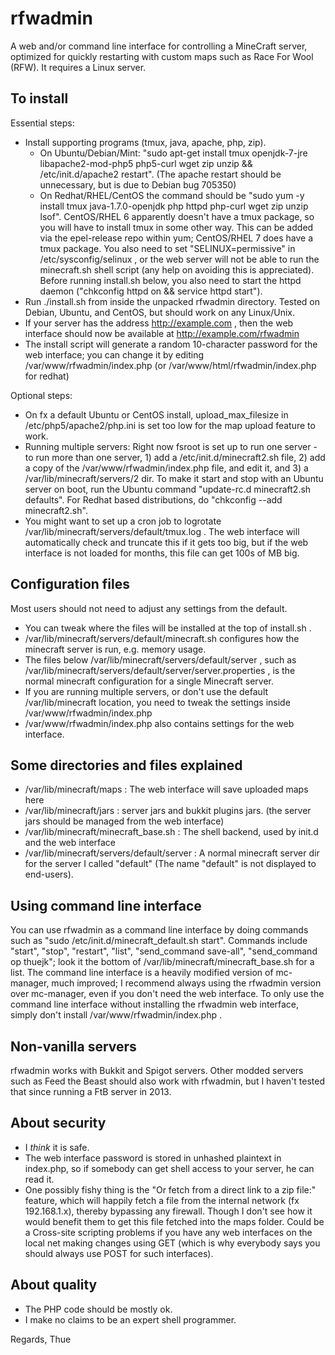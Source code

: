 rfwadmin
========

A web and/or command line interface for controlling a MineCraft server, optimized for quickly restarting with custom maps such as Race For Wool (RFW). It requires a Linux server.

To install
----------

Essential steps:

- Install supporting programs (tmux, java, apache, php, zip).
    - On Ubuntu/Debian/Mint: "sudo apt-get install tmux openjdk-7-jre libapache2-mod-php5 php5-curl wget zip unzip && /etc/init.d/apache2 restart". (The apache restart should be unnecessary, but is due to Debian bug 705350)
    - On Redhat/RHEL/CentOS the command should be "sudo yum -y install tmux java-1.7.0-openjdk php httpd php-curl wget zip unzip lsof". CentOS/RHEL 6 apparently doesn't have a tmux package, so you will have to install tmux in some other way. This can be added via the epel-release repo within yum; CentOS/RHEL 7 does have a tmux package. You also need to set "SELINUX=permissive" in /etc/sysconfig/selinux , or the web server will not be able to run the minecraft.sh shell script (any help on avoiding this is appreciated). Before running install.sh below, you also need to start the httpd daemon ("chkconfig httpd on && service httpd start").
- Run ./install.sh from inside the unpacked rfwadmin directory. Tested on Debian, Ubuntu, and CentOS, but should work on any Linux/Unix.
- If your server has the address http://example.com , then the web interface should now be available at http://example.com/rfwadmin
- The install script will generate a random 10-character password for the web interface; you can change it by editing /var/www/rfwadmin/index.php (or /var/www/html/rfwadmin/index.php for redhat)

Optional steps:

- On fx a default Ubuntu or CentOS install, upload_max_filesize in /etc/php5/apache2/php.ini is set too low for the map upload feature to work.
- Running multiple servers: Right now fsroot is set up to run one server - to run more than one server, 1) add a /etc/init.d/minecraft2.sh file, 2) add a copy of the /var/www/rfwadmin/index.php file, and edit it, and 3) a /var/lib/minecraft/servers/2 dir. To make it start and stop with an Ubuntu server on boot, run the Ubuntu command "update-rc.d minecraft2.sh defaults". For Redhat based distributions, do "chkconfig --add minecraft2.sh".
- You might want to set up a cron job to logrotate /var/lib/minecraft/servers/default/tmux.log . The web interface will automatically check and truncate this if it gets too big, but if the web interface is not loaded for months, this file can get 100s of MB big.

Configuration files
-------------------

Most users should not need to adjust any settings from the default.

- You can tweak where the files will be installed at the top of install.sh .
- /var/lib/minecraft/servers/default/minecraft.sh configures how the minecraft server is run, e.g. memory usage.
- The files below /var/lib/minecraft/servers/default/server , such as /var/lib/minecraft/servers/default/server/server.properties , is the normal minecraft configuration for a single Minecraft server.
- If you are running multiple servers, or don't use the default /var/lib/minecraft location, you need to tweak the settings inside /var/www/rfwadmin/index.php
- /var/www/rfwadmin/index.php also contains settings for the web interface.

Some directories and files explained
------------------------------------

- /var/lib/minecraft/maps : The web interface will save uploaded maps here
- /var/lib/minecraft/jars : server jars and bukkit plugins jars. (the server jars should be managed from the web interface)
- /var/lib/minecraft/minecraft_base.sh : The shell backend, used by init.d and the web interface
- /var/lib/minecraft/servers/default/server : A normal minecraft server dir for the server I called "default" (The name "default" is not displayed to end-users).

Using command line interface
----------------------------

You can use rfwadmin as a command line interface by doing commands such as "sudo /etc/init.d/minecraft_default.sh start". Commands include "start", "stop", "restart", "list", "send_command save-all", "send_command op thuejk"; look it the bottom of /var/lib/minecraft/minecraft_base.sh for a list. The command line interface is a heavily modified version of mc-manager, much improved; I recommend always using the rfwadmin version over mc-manager, even if you don't need the web interface. To only use the command line interface without installing the rfwadmin web interface, simply don't install /var/www/rfwadmin/index.php .

Non-vanilla servers
-------------------

rfwadmin works with Bukkit and Spigot servers. Other modded servers such as Feed the Beast should also work with rfwadmin, but I haven't tested that since running a FtB server in 2013.

About security
--------------

- I *think* it is safe.
- The web interface password is stored in unhashed plaintext in index.php, so if somebody can get shell access to your server, he can read it.
- One possibly fishy thing is the "Or fetch from a direct link to a zip file:" feature, which will happily fetch a file from the internal network (fx 192.168.1.x), thereby bypassing any firewall. Though I don't see how it would benefit them to get this file fetched into the maps folder. Could be a Cross-site scripting problems if you have any web interfaces on the local net making changes using GET (which is why everybody says you should always use POST for such interfaces).

About quality
-------------

- The PHP code should be mostly ok.
- I make no claims to be an expert shell programmer.

Regards, Thue
